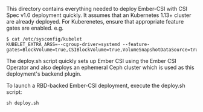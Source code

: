 This directory contains everything needed to deploy Ember-CSI with CSI Spec v1.0 deployment quickly. It assumes that an Kubernetes 1.13+ cluster are already deployed. For Kuberenetes, ensure that appropriate feature gates are enabled. e.g.
```
$ cat /etc/sysconfig/kubelet
KUBELET_EXTRA_ARGS=--cgroup-driver=systemd --feature-gates=BlockVolume=true,CSIBlockVolume=true,VolumeSnapshotDataSource=true,CSINodeInfo=true,CSIDriverRegistry=true,VolumeScheduling=true
```

The deploy.sh script quickly sets up Ember CSI using the Ember CSI Operator and also deploys an ephemeral Ceph cluster which is used as this deployment's backend plugin.

To launch a RBD-backed Ember-CSI deployment, execute the deploy.sh script:
```
sh deploy.sh
```
